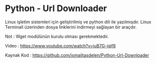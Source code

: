# Python - Url Downloader

Linux işletim sistemleri için geliştirilmiş ve python dili ile
yazılmışdır. Linux Terminali üzerinden dosya linklerini indirmeyi sağlayan
bir araçdır.

Not : Wget modülünün kurulu olması gerekmektedir.

Video : https://www.youtube.com/watch?v=juB7G-jqjf8

Kaynak Kod : https://github.com/ismailtasdelen/Python-Url-Downloader
